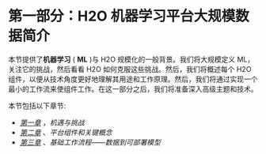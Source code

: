 

# 第一部分：H2O 机器学习平台大规模数据简介

本节提供了**机器学习** ( **ML** )与 H2O 规模化的一般背景。我们将大规模定义 ML，关注它的挑战，然后看看 H2O 如何克服这些挑战。然后，我们将概述每个 H2O 组件，以便从技术角度更好地理解其用途和工作原理。然后，我们将通过实现一个最小的工作流来使组件工作。在这一部分之后，我们将准备深入高级主题和技术。

本节包括以下章节:

*   [*第一章*](B16721_01_Final_SK_ePub.xhtml#_idTextAnchor015) ，*机遇与挑战*
*   [*第二章*](B16721_02_Final_SK_ePub.xhtml#_idTextAnchor024) 、*平台组件和关键概念*
*   [*第三章*](B16721_03_Final_SK_ePub.xhtml#_idTextAnchor042) 、*基础工作流程——数据到可部署模型*